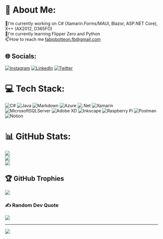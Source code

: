 # 💫 About Me:
🔭I'm currently working on C# (Xamarin.Forms/MAUI, Blazor, ASP.NET Core), X++ (AX2012, D365FO)<br>🌱I'm currently learning Flipper Zero and Python<br>📫How to reach me fabiobotteon.fb@gmail.com<br>


## 🌐 Socials:
[![Instagram](https://img.shields.io/badge/Instagram-%23E4405F.svg?logo=Instagram&logoColor=white)](https://instagram.com/fabio.botteon) [![LinkedIn](https://img.shields.io/badge/LinkedIn-%230077B5.svg?logo=linkedin&logoColor=white)](https://linkedin.com/in/fabiobot-sys) [![Twitter](https://img.shields.io/badge/Twitter-%231DA1F2.svg?logo=Twitter&logoColor=white)](https://twitter.com/fabiobotteon16) 

# 💻 Tech Stack:
![C#](https://img.shields.io/badge/c%23-%23239120.svg?style=flat&logo=c-sharp&logoColor=white) ![Java](https://img.shields.io/badge/java-%23ED8B00.svg?style=flat&logo=java&logoColor=white) ![Markdown](https://img.shields.io/badge/markdown-%23000000.svg?style=flat&logo=markdown&logoColor=white) ![Azure](https://img.shields.io/badge/azure-%230072C6.svg?style=flat&logo=azure-devops&logoColor=white) ![.Net](https://img.shields.io/badge/.NET-5C2D91?style=flat&logo=.net&logoColor=white) ![Xamarin](https://img.shields.io/badge/Xamarin-3199DC?style=flat&logo=xamarin&logoColor=white) ![MicrosoftSQLServer](https://img.shields.io/badge/Microsoft%20SQL%20Sever-CC2927?style=flat&logo=microsoft%20sql%20server&logoColor=white) ![Adobe XD](https://img.shields.io/badge/Adobe%20XD-470137?style=flat&logo=Adobe%20XD&logoColor=#FF61F6) ![Inkscape](https://img.shields.io/badge/Inkscape-e0e0e0?style=flat&logo=inkscape&logoColor=080A13) ![Raspberry Pi](https://img.shields.io/badge/-RaspberryPi-C51A4A?style=flat&logo=Raspberry-Pi) ![Postman](https://img.shields.io/badge/Postman-FF6C37?style=flat&logo=postman&logoColor=white) ![Notion](https://img.shields.io/badge/Notion-%23000000.svg?style=flat&logo=notion&logoColor=white)
# 📊 GitHub Stats:
![](https://github-readme-stats.vercel.app/api?username=FabioBot-sys&theme=dark&hide_border=true&include_all_commits=true&count_private=false)<br/>
![](https://github-readme-streak-stats.herokuapp.com/?user=FabioBot-sys&theme=dark&hide_border=true)<br/>
![](https://github-readme-stats.vercel.app/api/top-langs/?username=FabioBot-sys&theme=dark&hide_border=true&include_all_commits=true&count_private=false&layout=compact)

## 🏆 GitHub Trophies
![](https://github-profile-trophy.vercel.app/?username=FabioBot-sys&theme=radical&no-frame=true&no-bg=false&margin-w=4)

### ✍️ Random Dev Quote
![](https://quotes-github-readme.vercel.app/api?type=horizontal&theme=radical)

---
[![](https://visitcount.itsvg.in/api?id=FabioBot-sys&icon=5&color=1)](https://visitcount.itsvg.in)
